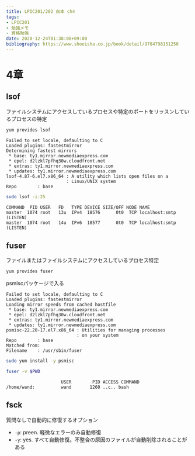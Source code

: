 ```yaml
---
title: LPIC201/202 白本 ch4
tags:
- LPIC201
- 勉強メモ
- 資格勉強
date: 2020-12-24T01:38:00+09:00
bibliography: https://www.shoeisha.co.jp/book/detail/9784798151250
---
```


# 4章 #

## lsof ##

ファイルシステムにアクセスしているプロセスや特定のポートをリッスンしているプロセスの特定

``` sh
yum provides lsof
```

```
Failed to set locale, defaulting to C
Loaded plugins: fastestmirror
Determining fastest mirrors
 * base: ty1.mirror.newmediaexpress.com
 * epel: d2lzkl7pfhq30w.cloudfront.net
 * extras: ty1.mirror.newmediaexpress.com
 * updates: ty1.mirror.newmediaexpress.com
lsof-4.87-6.el7.x86_64 : A utility which lists open files on a
                       : Linux/UNIX system
Repo        : base
```


``` sh
sudo lsof -i:25
```

```
COMMAND  PID USER   FD   TYPE DEVICE SIZE/OFF NODE NAME
master  1074 root   13u  IPv4  18576      0t0  TCP localhost:smtp (LISTEN)
master  1074 root   14u  IPv6  18577      0t0  TCP localhost:smtp (LISTEN)
```


## fuser ##

ファイルまたはファイルシステムにアクセスしているプロセス特定

```sh
yum provides fuser
```

psmiscパッケージで入る

```
Failed to set locale, defaulting to C
Loaded plugins: fastestmirror
Loading mirror speeds from cached hostfile
 * base: ty1.mirror.newmediaexpress.com
 * epel: d2lzkl7pfhq30w.cloudfront.net
 * extras: ty1.mirror.newmediaexpress.com
 * updates: ty1.mirror.newmediaexpress.com
psmisc-22.20-17.el7.x86_64 : Utilities for managing processes
                           : on your system
Repo        : base
Matched from:
Filename    : /usr/sbin/fuser
```

```sh
sudo yum install -y psmisc

fuser -v $PWD
```

```
                     USER        PID ACCESS COMMAND
/home/wand:          wand       1260 ..c.. bash
```


## fsck ##

質問なしで自動的に修復するオプション

- `-p`: preen. 軽微なエラーのみ自動修復
- `-y`: yes. すべて自動修復。不整合の原因のファイルが自動削除されることがある





